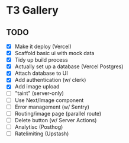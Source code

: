 # T3 Gallery

## TODO

- [x] Make it deploy (Vercel)
- [x] Scaffold basic ui with mock data
- [x] Tidy up build process
- [x] Actually set up a database (Vercel Postgres)
- [x] Attach database to UI
- [x] Add authentication (w/ clerk)
- [x] Add image upload
- [ ] "taint" (server-only)
- [ ] Use Next/Image component
- [ ] Error management (w/ Sentry)
- [ ] Routing/image page (parallel route)
- [ ] Delete button (w/ Server Actions)
- [ ] Analytisc (Posthog)
- [ ] Ratelimiting (Upstash)